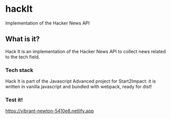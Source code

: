 # hackIt
Implementation of the Hacker News API

## What is it?

Hack It is an implementation of the Hacker News API to collect news related to the tech field. 

### Tech stack

Hack It is part of the Javascript Advanced project for Start2Impact: it is written in vanilla javascript and bundled with webpack, ready for dist!

### Test it!

https://vibrant-newton-5410e8.netlify.app
